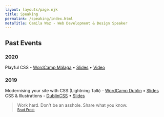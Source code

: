 ```yaml
---
layout: layouts/page.njk
title: Speaking
permalink: /speaking/index.html
metaTitle: Camila Waz - Web Development & Design Speaker
---
```

## Past Events

### 2020

Playful CSS - [WordCamp Málaga](https://2020.malaga.wordcamp.org/session/playful-css/) • [Slides](https://colordrops.link/WCMalaga-slides) • [Video](https://colordrops.link/playful-css-video)

### 2019

Modernising your site with CSS (Lightning Talk) - [WordCamp Dublin](https://2019.dublin.wordcamp.org/session/expressing-creativity-through-css/) • [Slides](https://colordrops.link/wordcamp-slides)\
CSS & Illustrations - [DublinCSS](http://dublincss.org/dublincss-relaunch) • [Slides](https://colordrops.link/cssillustrations)

> Work hard. Don't be an asshole. Share what you know. \
> <small>[Brad Frost](https://bradfrost.com/)</small>
